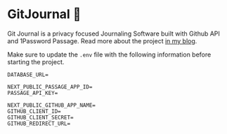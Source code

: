 # GitJournal 📕

Git Journal is a privacy focused Journaling Software built with Github API and 1Password Passage. Read more about the project [in my blog](https://blog.osadavidath.com/introducing-gitjournal).

Make sure to update the `.env` file with the following information before starting the project.

```
DATABASE_URL=

NEXT_PUBLIC_PASSAGE_APP_ID=
PASSAGE_API_KEY=

NEXT_PUBLIC_GITHUB_APP_NAME=
GITHUB_CLIENT_ID=
GITHUB_CLIENT_SECRET=
GITHUB_REDIRECT_URL=
```
